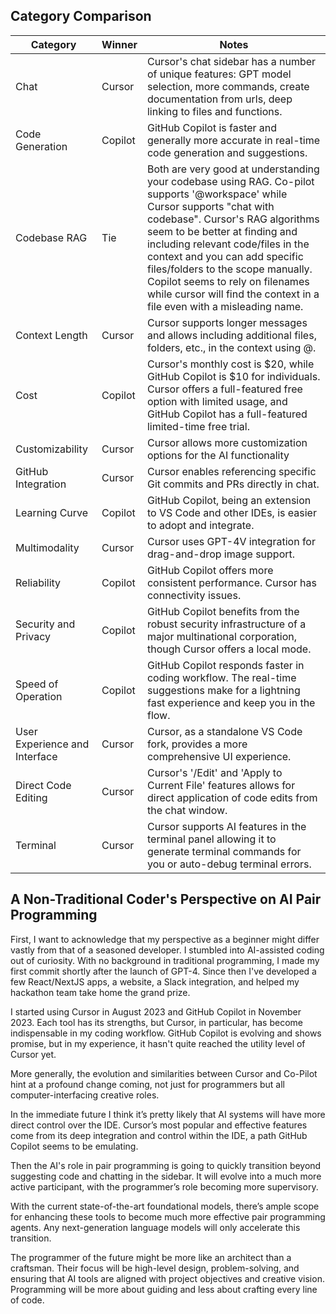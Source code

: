 ## Category Comparison

| Category | Winner | Notes |
|----------|--------|-------|
| Chat | Cursor | Cursor's chat sidebar has a number of unique features: GPT model selection, more commands, create documentation from urls, deep linking to files and functions. |
| Code Generation | Copilot | GitHub Copilot is faster and generally more accurate in real-time code generation and suggestions. |
| Codebase RAG | Tie | Both are very good at understanding your codebase using RAG. Co-pilot supports '@workspace' while Cursor supports "chat with codebase". Cursor's RAG algorithms seem to be better at finding and including relevant code/files in the context and you can add specific files/folders to the scope manually. Copilot seems to rely on filenames while cursor will find the context in a file even with a misleading name. |
| Context Length | Cursor | Cursor supports longer messages and allows including additional files, folders, etc., in the context using @. |
| Cost | Copilot | Cursor's monthly cost is $20, while GitHub Copilot is $10 for individuals. Cursor offers a full-featured free option with limited usage, and GitHub Copilot has a full-featured limited-time free trial. |
| Customizability | Cursor | Cursor allows more customization options for the AI functionality |
| GitHub Integration | Cursor | Cursor enables referencing specific Git commits and PRs directly in chat. |
| Learning Curve | Copilot | GitHub Copilot, being an extension to VS Code and other IDEs, is easier to adopt and integrate. |
| Multimodality | Cursor | Cursor uses GPT-4V integration for drag-and-drop image support. |
| Reliability | Copilot | GitHub Copilot offers more consistent performance. Cursor has connectivity issues. |
| Security and Privacy | Copilot | GitHub Copilot benefits from the robust security infrastructure of a major multinational corporation, though Cursor offers a local mode. |
| Speed of Operation | Copilot | GitHub Copilot responds faster in coding workflow. The real-time suggestions make for a lightning fast experience and keep you in the flow. |
| User Experience and Interface | Cursor | Cursor, as a standalone VS Code fork, provides a more comprehensive UI experience. |
| Direct Code Editing | Cursor | Cursor's '/Edit' and 'Apply to Current File' features allows for direct application of code edits from the chat window. |
| Terminal | Cursor | Cursor supports AI features in the terminal panel allowing it to generate terminal commands for you or auto-debug terminal errors. |

## A Non-Traditional Coder's Perspective on AI Pair Programming

First, I want to acknowledge that my perspective as a beginner might differ vastly from that of a seasoned developer. I stumbled into AI-assisted coding out of curiosity. With no background in traditional programming, I made my first commit shortly after the launch of GPT-4. Since then I've developed a few React/NextJS apps, a website, a Slack integration, and helped my hackathon team take home the grand prize.

I started using Cursor in August 2023 and GitHub Copilot in November 2023. Each tool has its strengths, but Cursor, in particular, has become indispensable in my coding workflow. GitHub Copilot is evolving and shows promise, but in my experience, it hasn't quite reached the utility level of Cursor yet.

More generally, the evolution and similarities between Cursor and Co-Pilot hint at a profound change coming, not just for programmers but all computer-interfacing creative roles.

In the immediate future I think it’s pretty likely that AI systems will have more direct control over the IDE. Cursor’s most popular and effective features come from its deep integration and control within the IDE, a path GitHub Copilot seems to be emulating.

Then the AI's role in pair programming is going to quickly transition beyond suggesting code and chatting in the sidebar. It will evolve into a much more active participant, with the programmer’s role becoming more supervisory.

With the current state-of-the-art foundational models, there’s ample scope for enhancing these tools to become much more effective pair programming agents. Any next-generation language models will only accelerate this transition.

The programmer of the future might be more like an architect than a craftsman. Their focus will be high-level design, problem-solving, and ensuring that AI tools are aligned with project objectives and creative vision. Programming will be more about guiding and less about crafting every line of code.
